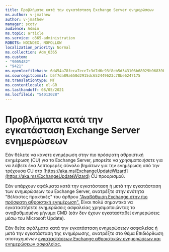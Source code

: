 ```yaml
---
title: Προβλήματα κατά την εγκατάσταση Exchange Server ενημερώσεων
ms.author: v-jmathew
author: v-jmathew
manager: scotv
audience: Admin
ms.topic: article
ms.service: o365-administration
ROBOTS: NOINDEX, NOFOLLOW
localization_priority: Normal
ms.collection: Adm_O365
ms.custom:
- "9005482"
- "9421"
ms.openlocfilehash: 6d454a78feca7ece7c3d7d6c93f8eb5d343106b68029b96839b5ff28077d0f25
ms.sourcegitcommit: b5f7da89a650d2915dc652449623c78be6247175
ms.translationtype: MT
ms.contentlocale: el-GR
ms.lasthandoff: 08/05/2021
ms.locfileid: "54013028"
---
```

# <a name="issues-when-installing-exchange-server-updates"></a>Προβλήματα κατά την εγκατάσταση Exchange Server ενημερώσεων

Εάν θέλετε να κάνετε ενημέρωση στην πιο πρόσφατη αθροιστική ενημέρωση (CU) για το Exchange Server, μπορείτε να χρησιμοποιήσετε για να λάβετε ένα λεπτομερές σύνολο βημάτων για την ενημέρωση από την τρέχουσα CU στο [https://aka.ms/ExchangeUpdateWizard](https://aka.ms/ExchangeUpdateWizard) CU προορισμού.

Εάν υπάρχουν σφάλματα κατά την εγκατάσταση ή μετά την εγκατάσταση των ενημερώσεων του Exchange Server, ανατρέξτε στην ενότητα "Βέλτιστες πρακτικές" του άρθρου ["Αναβάθμιση Exchange στην πιο πρόσφατη αθροιστική ενημέρωση".](https://docs.microsoft.com/Exchange/plan-and-deploy/install-cumulative-updates) Είναι πολύ σημαντικό να εγκαταστήσετε ενημερώσεις ασφαλείας χρησιμοποιώντας το αναβαθμισμένο μήνυμα CMD (εάν δεν έχουν εγκατασταθεί ενημερώσεις μέσω του Microsoft Update).

Εάν δείτε σφάλματα κατά την εγκατάσταση ενημερώσεων ασφαλείας ή μετά την εγκατάσταση της ενημέρωσης, ανατρέξτε στο θέμα Επιδιόρθωση αποτυχημένων [εγκαταστάσεων Exchange αθροιστικών ενημερώσεων και ενημερώσεων ασφαλείας.](https://aka.ms/exupdatefaq)
